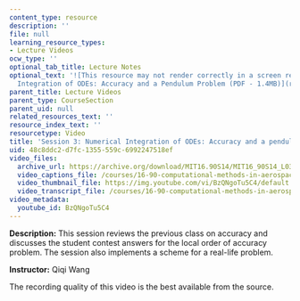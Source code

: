 ```yaml
---
content_type: resource
description: ''
file: null
learning_resource_types:
- Lecture Videos
ocw_type: ''
optional_tab_title: Lecture Notes
optional_text: '![This resource may not render correctly in a screen reader.](/images/inacessible.gif)[Numerical
  Integration of ODEs: Accuracy and a Pendulum Problem (PDF - 1.4MB)](resources/mit16_90s14_lecture3)'
parent_title: Lecture Videos
parent_type: CourseSection
parent_uid: null
related_resources_text: ''
resource_index_text: ''
resourcetype: Video
title: 'Session 3: Numerical Integration of ODEs: Accuracy and a pendulum problem'
uid: 48c8ddc2-d7fc-1355-559c-6992247518ef
video_files:
  archive_url: https://archive.org/download/MIT16.90S14/MIT16_90S14_L03_300k.mp4
  video_captions_file: /courses/16-90-computational-methods-in-aerospace-engineering-spring-2014/0b5614d1dc3a5767b54365a0d30e6f40_BzQNgoTu5C4.vtt
  video_thumbnail_file: https://img.youtube.com/vi/BzQNgoTu5C4/default.jpg
  video_transcript_file: /courses/16-90-computational-methods-in-aerospace-engineering-spring-2014/a7b91abe1653f9181f902af790eaedba_BzQNgoTu5C4.pdf
video_metadata:
  youtube_id: BzQNgoTu5C4
---
```


**Description:** This session reviews the previous class on accuracy and discusses the student contest answers for the local order of accuracy problem. The session also implements a scheme for a real-life problem.

**Instructor:** Qiqi Wang

The recording quality of this video is the best available from the source.